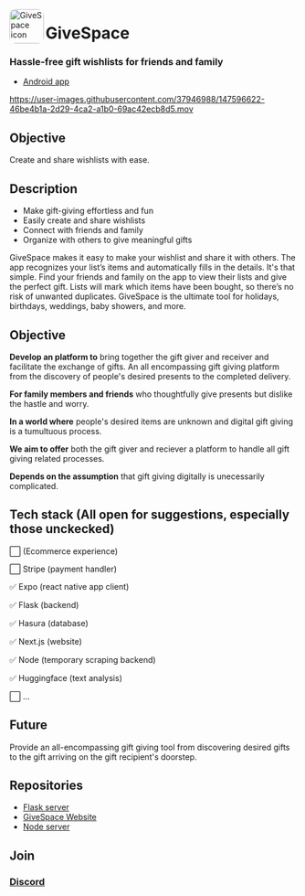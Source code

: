 <img src="https://pbs.twimg.com/media/FGSSACWXEAcy0Qy?format=jpg&name=small" align="left"
     alt="GiveSpace icon" width="60" style="border-radius: 10px;" height="60">
# GiveSpace
### Hassle-free gift wishlists for friends and family
- [Android app](https://play.google.com/store/apps/details?id=com.reservadex)



https://user-images.githubusercontent.com/37946988/147596622-46be4b1a-2d29-4ca2-a1b0-69ac42ecb8d5.mov



## Objective
Create and share wishlists with ease.

## Description
- Make gift-giving effortless and fun
- Easily create and share wishlists
- Connect with friends and family
- Organize with others to give meaningful gifts

GiveSpace makes it easy to make your wishlist and share it with others. The app recognizes your list’s items and automatically fills in the details. It's that simple.
Find your friends and family on the app to view their lists and give the perfect gift. Lists will mark which items have been bought, so there’s no risk of unwanted duplicates.
GiveSpace is the ultimate tool for holidays, birthdays, weddings, baby showers, and more.



## Objective
**Develop an platform to** bring together the gift giver and receiver and facilitate the exchange of gifts. An all encompassing gift giving platform from the discovery of people's desired presents to the completed delivery.

**For family members and friends** who thoughtfully give presents but dislike the hastle and worry.

**In a world where** people's desired items are unknown and digital gift giving is a tumultuous process.

**We aim to offer** both the gift giver and reciever a platform to handle all gift giving related processes.

**Depends on the assumption** that gift giving digitally is unecessarily complicated.

## Tech stack (All open for suggestions, especially those unckecked)

⬜ (Ecommerce experience)

⬜ Stripe (payment handler)

✅ Expo (react native app client)

✅ Flask (backend)

✅ Hasura (database)

✅ Next.js (website)

✅ Node (temporary scraping backend)

✅ Huggingface (text analysis)

⬜ ...

## Future
Provide an all-encompassing gift giving tool from discovering desired gifts to the gift arriving on the gift recipient's doorstep.

## Repositories

- [Flask server](https://github.com/CakeCrusher/GiveSpace-backend)
- [GiveSpace Website](https://github.com/CakeCrusher/GiveSpace-Website)
- [Node server](https://github.com/CakeCrusher/GiveSpace-node)

## Join
### [Discord](https://discord.gg/Edx24FEHmB)
